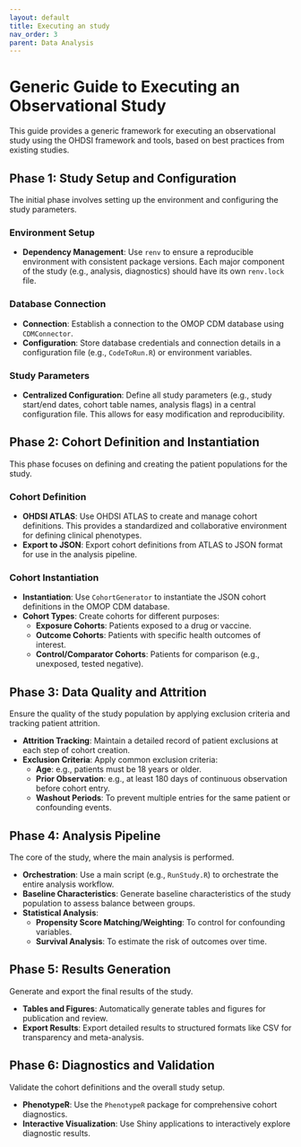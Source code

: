 ```yaml
---
layout: default
title: Executing an study
nav_order: 3
parent: Data Analysis
---
```


# Generic Guide to Executing an Observational Study

This guide provides a generic framework for executing an observational study using the OHDSI framework and tools, based on best practices from existing studies.

## Phase 1: Study Setup and Configuration

The initial phase involves setting up the environment and configuring the study parameters.

### Environment Setup
- **Dependency Management**: Use `renv` to ensure a reproducible environment with consistent package versions. Each major component of the study (e.g., analysis, diagnostics) should have its own `renv.lock` file.

### Database Connection
- **Connection**: Establish a connection to the OMOP CDM database using `CDMConnector`.
- **Configuration**: Store database credentials and connection details in a configuration file (e.g., `CodeToRun.R`) or environment variables.

### Study Parameters
- **Centralized Configuration**: Define all study parameters (e.g., study start/end dates, cohort table names, analysis flags) in a central configuration file. This allows for easy modification and reproducibility.

## Phase 2: Cohort Definition and Instantiation

This phase focuses on defining and creating the patient populations for the study.

### Cohort Definition
- **OHDSI ATLAS**: Use OHDSI ATLAS to create and manage cohort definitions. This provides a standardized and collaborative environment for defining clinical phenotypes.
- **Export to JSON**: Export cohort definitions from ATLAS to JSON format for use in the analysis pipeline.

### Cohort Instantiation
- **Instantiation**: Use `CohortGenerator` to instantiate the JSON cohort definitions in the OMOP CDM database.
- **Cohort Types**: Create cohorts for different purposes:
    - **Exposure Cohorts**: Patients exposed to a drug or vaccine.
    - **Outcome Cohorts**: Patients with specific health outcomes of interest.
    - **Control/Comparator Cohorts**: Patients for comparison (e.g., unexposed, tested negative).

## Phase 3: Data Quality and Attrition

Ensure the quality of the study population by applying exclusion criteria and tracking patient attrition.

- **Attrition Tracking**: Maintain a detailed record of patient exclusions at each step of cohort creation.
- **Exclusion Criteria**: Apply common exclusion criteria:
    - **Age**: e.g., patients must be 18 years or older.
    - **Prior Observation**: e.g., at least 180 days of continuous observation before cohort entry.
    - **Washout Periods**: To prevent multiple entries for the same patient or confounding events.

## Phase 4: Analysis Pipeline

The core of the study, where the main analysis is performed.

- **Orchestration**: Use a main script (e.g., `RunStudy.R`) to orchestrate the entire analysis workflow.
- **Baseline Characteristics**: Generate baseline characteristics of the study population to assess balance between groups.
- **Statistical Analysis**:
    - **Propensity Score Matching/Weighting**: To control for confounding variables.
    - **Survival Analysis**: To estimate the risk of outcomes over time.

## Phase 5: Results Generation

Generate and export the final results of the study.

- **Tables and Figures**: Automatically generate tables and figures for publication and review.
- **Export Results**: Export detailed results to structured formats like CSV for transparency and meta-analysis.

## Phase 6: Diagnostics and Validation

Validate the cohort definitions and the overall study setup.

- **PhenotypeR**: Use the `PhenotypeR` package for comprehensive cohort diagnostics.
- **Interactive Visualization**: Use Shiny applications to interactively explore diagnostic results.
